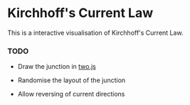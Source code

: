 # Kirchhoff's Current Law

This is a interactive visualisation of Kirchhoff's Current Law.

### TODO

* Draw the junction in [two.js](http://jonobr1.github.io/two.js/)

* Randomise the layout of the junction

* Allow reversing of current directions
